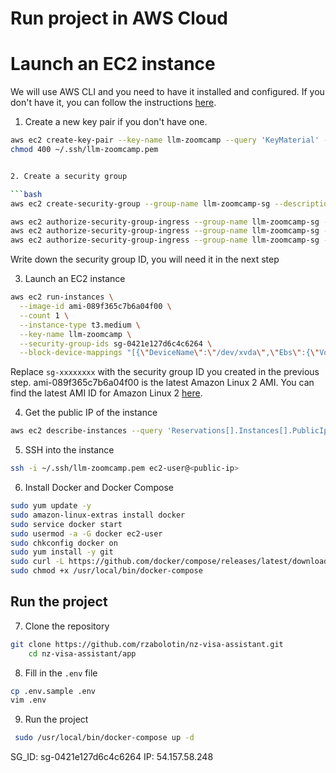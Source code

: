 # Run project in AWS Cloud

# Launch an EC2 instance

We will use AWS CLI and you need to have it installed and configured. If you don't have it, you can follow the instructions [here](https://docs.aws.amazon.com/cli/latest/userguide/cli-configure-quickstart.html).

1. Create a new key pair if you don't have one.

```bash
aws ec2 create-key-pair --key-name llm-zoomcamp --query 'KeyMaterial' --output text > ~/.ssh/llm-zoomcamp.pem
chmod 400 ~/.ssh/llm-zoomcamp.pem


2. Create a security group

```bash
aws ec2 create-security-group --group-name llm-zoomcamp-sg --description "Group for LLM Zoomcamp"

aws ec2 authorize-security-group-ingress --group-name llm-zoomcamp-sg --protocol tcp --port 22 --cidr 0.0.0.0/0
aws ec2 authorize-security-group-ingress --group-name llm-zoomcamp-sg --protocol tcp --port 8080 --cidr 0.0.0.0/0
aws ec2 authorize-security-group-ingress --group-name llm-zoomcamp-sg --protocol tcp --port 3000 --cidr 0.0.0.0/0

```
Write down the security group ID, you will need it in the next step

3. Launch an EC2 instance

```bash
aws ec2 run-instances \
  --image-id ami-089f365c7b6a04f00 \
  --count 1 \
  --instance-type t3.medium \
  --key-name llm-zoomcamp \
  --security-group-ids sg-0421e127d6c4c6264 \
  --block-device-mappings "[{\"DeviceName\":\"/dev/xvda\",\"Ebs\":{\"VolumeSize\":20,\"VolumeType\":\"gp2\"}}]"
```

Replace `sg-xxxxxxxx` with the security group ID you created in the previous step.
ami-089f365c7b6a04f00 is the latest Amazon Linux 2 AMI. You can find the latest AMI ID for Amazon Linux 2 [here](https://aws.amazon.com/amazon-linux-2/release-notes/).

4. Get the public IP of the instance

```bash
aws ec2 describe-instances --query 'Reservations[].Instances[].PublicIpAddress' --output text
```

5. SSH into the instance

```bash
ssh -i ~/.ssh/llm-zoomcamp.pem ec2-user@<public-ip>
```

6. Install Docker and Docker Compose

```bash
sudo yum update -y
sudo amazon-linux-extras install docker
sudo service docker start
sudo usermod -a -G docker ec2-user
sudo chkconfig docker on
sudo yum install -y git
sudo curl -L https://github.com/docker/compose/releases/latest/download/docker-compose-$(uname -s)-$(uname -m) -o /usr/local/bin/docker-compose
sudo chmod +x /usr/local/bin/docker-compose
```

## Run the project

7. Clone the repository

```bash
git clone https://github.com/rzabolotin/nz-visa-assistant.git
    cd nz-visa-assistant/app
```

8. Fill in the `.env` file

```bash
cp .env.sample .env
vim .env
```

9. Run the project

```bash
 sudo /usr/local/bin/docker-compose up -d
```

SG_ID: sg-0421e127d6c4c6264
IP: 54.157.58.248
